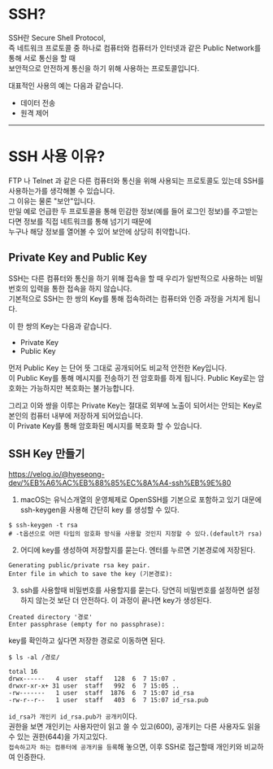 # SSH? 
SSH란 Secure Shell Protocol,  
즉 네트워크 프로토콜 중 하나로 컴퓨터와 컴퓨터가 인터넷과 같은 Public Network를 통해 서로 통신을 할 때  
보안적으로 안전하게 통신을 하기 위해 사용하는 프로토콜입니다.   

대표적인 사용의 예는 다음과 같습니다.
- 데이터 전송  
- 원격 제어  


-----


# SSH 사용 이유?
FTP 나 Telnet 과 같은 다른 컴퓨터와 통신을 위해 사용되는 프로토콜도 있는데 SSH를 사용하는가를 생각해볼 수 있습니다.  
그 이유는 물론 "보안"입니다.  
만일 예로 언급한 두 프로토콜을 통해 민감한 정보(예를 들어 로그인 정보)를 주고받는다면 정보를 직접 네트워크를 통해 넘기기 때문에  
누구나 해당 정보를 열어볼 수 있어 보안에 상당히 취약합니다.  

## Private Key and Public Key
SSH는 다른 컴퓨터와 통신을 하기 위해 접속을 할 때 우리가 일반적으로 사용하는 비밀번호의 입력을 통한 접속을 하지 않습니다.  
기본적으로 SSH는 한 쌍의 Key를 통해 접속하려는 컴퓨터와 인증 과정을 거치게 됩니다.   

이 한 쌍의 Key는 다음과 같습니다.  
- Private Key
- Public Key

먼저 Public Key 는 단어 뜻 그대로 공개되어도 비교적 안전한 Key입니다.  
이 Public Key를 통해 메시지를 전송하기 전 암호화를 하게 됩니다. 
Public Key로는 암호화는 가능하지만 복호화는 불가능합니다.  

그리고 이와 쌍을 이루는 Private Key는 절대로 외부에 노출이 되어서는 안되는 Key로 본인의 컴퓨터 내부에 저장하게 되어있습니다.  
이 Private Key를 통해 암호화된 메시지를 복호화 할 수 있습니다.  

## SSH Key 만들기
https://velog.io/@hyeseong-dev/%EB%A6%AC%EB%88%85%EC%8A%A4-ssh%EB%9E%80  
1. macOS는 유닉스개열의 운영체제로 OpenSSH를 기본으로 포함하고 있기 대문에 ssh-keygen을 사용해 간단히 key 를 생성할 수 있다.  
```
$ ssh-keygen -t rsa
# -t옵션으로 어떤 타입의 암호화 방식을 사용할 것인지 지정할 수 있다.(default가 rsa)
```
2. 어디에 key를 생성하여 저장할지를 묻는다. 엔터를 누르면 기본경로에 저장된다.
```
Generating public/private rsa key pair.
Enter file in which to save the key (기본경로):
```
3. ssh를 사용할때 비밀번호를 사용할지를 묻는다. 당연히 비밀번호를 설정하면 설정하지 않는것 보단 더 안전하다. 이 과정이 끝나면 key가 생성된다.
```
Created directory '경로'
Enter passphrase (empty for no passphrase):
```

key를 확인하고 싶다면 저장한 경로로 이동하면 된다.
```
$ ls -al /경로/

total 16
drwx------   4 user  staff   128  6  7 15:07 .
drwxr-xr-x+ 31 user  staff   992  6  7 15:05 ..
-rw-------   1 user  staff  1876  6  7 15:07 id_rsa
-rw-r--r--   1 user  staff   403  6  7 15:07 id_rsa.pub
```
`id_rsa가 개인키 id_rsa.pub가 공개키`이다.  
권한을 보면 개인키는 사용자만이 읽고 쓸 수 있고(600), 공개키는 다른 사용자도 읽을 수 있는 권한(644)을 가지고있다.  
`접속하고자 하는 컴퓨터에 공개키을 등록`해 놓으면, 이후 SSH로 접근할때 개인키와 비교하여 인증한다.  